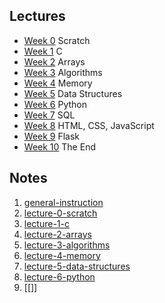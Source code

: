 ## Lectures

- [Week 0](https://cs50.harvard.edu/x/2025/weeks/0/) Scratch
- [Week 1](https://cs50.harvard.edu/x/2025/weeks/1/) C
- [Week 2](https://cs50.harvard.edu/x/2025/weeks/2/) Arrays
- [Week 3](https://cs50.harvard.edu/x/2025/weeks/3/) Algorithms
- [Week 4](https://cs50.harvard.edu/x/2025/weeks/4/) Memory
- [Week 5](https://cs50.harvard.edu/x/2025/weeks/5/) Data Structures
- [Week 6](https://cs50.harvard.edu/x/2025/weeks/6/) Python
- [Week 7](https://cs50.harvard.edu/x/2025/weeks/7/) SQL
- [Week 8](https://cs50.harvard.edu/x/2025/weeks/8/) HTML, CSS, JavaScript
- [Week 9](https://cs50.harvard.edu/x/2025/weeks/9/) Flask
- [Week 10](https://cs50.harvard.edu/x/2025/weeks/10/) The End

## Notes

1. [general-instruction](general-instruction.md)
2. [lecture-0-scratch](lecture-0-scratch.md)
3. [lecture-1-c](lecture-1-c.md)
4. [lecture-2-arrays](lecture-2-arrays.md)
5. [lecture-3-algorithms](lecture-3-algorithms.md)
6. [lecture-4-memory](lecture-4-memory.md)
7. [lecture-5-data-structures](lecture-5-data-structures.md)
8. [lecture-6-python](lecture-6-python.md)
9. [[]]
